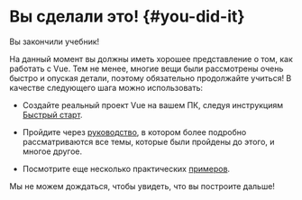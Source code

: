 # Вы сделали это! {#you-did-it}

Вы закончили учебник!

На данный момент вы должны иметь хорошее представление о том, как работать с Vue. Тем не менее, многие вещи были рассмотрены очень быстро и опуская детали, поэтому обязательно продолжайте учиться! В качестве следующего шага можно использовать:

- Создайте реальный проект Vue на вашем ПК, следуя инструкциям [Быстрый старт](/guide/quick-start.html).

- Пройдите через [руководство](/guide/essentials/application.html), в котором более подробно рассматриваются все темы, которые были пройдены до этого, и многое другое.

- Посмотрите еще несколько практических [примеров](/examples/).

Мы не можем дождаться, чтобы увидеть, что вы построите дальше!
